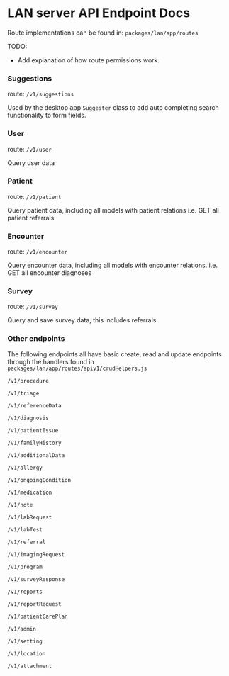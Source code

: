 # LAN server API Endpoint Docs

Route implementations can be found in: `packages/lan/app/routes`

TODO: 
  - Add explanation of how route permissions work.

### Suggestions

route: `/v1/suggestions`

Used by the desktop app `Suggester` class to add auto completing search functionality to form fields.

### User

route: `/v1/user`

Query user data

### Patient

route: `/v1/patient`

Query patient data, including all models with patient relations
i.e. GET all patient referrals

### Encounter

route: `/v1/encounter`

Query encounter data, including all models with encounter relations.
i.e. GET all encounter diagnoses

### Survey

route: `/v1/survey`

Query and save survey data, this includes referrals.

### Other endpoints

The following endpoints all have basic create, read and update endpoints through the
handlers found in `packages/lan/app/routes/apiv1/crudHelpers.js`

`/v1/procedure`

`/v1/triage`

`/v1/referenceData`

`/v1/diagnosis`

`/v1/patientIssue`

`/v1/familyHistory`

`/v1/additionalData`

`/v1/allergy`

`/v1/ongoingCondition`

`/v1/medication`

`/v1/note`

`/v1/labRequest`

`/v1/labTest`

`/v1/referral`

`/v1/imagingRequest`

`/v1/program`

`/v1/surveyResponse`

`/v1/reports`

`/v1/reportRequest`

`/v1/patientCarePlan`

`/v1/admin`

`/v1/setting`

`/v1/location`

`/v1/attachment`
